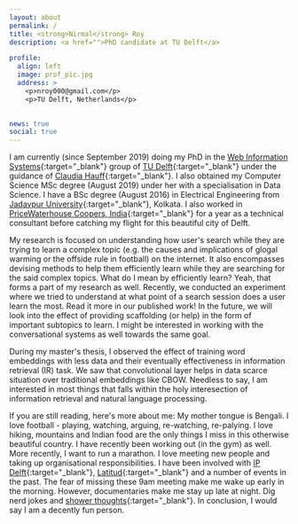 ```yaml
---
layout: about
permalink: /
title: <strong>Nirmal</strong> Roy
description: <a href="">PhD candidate at TU Delft</a>

profile:
  align: left
  image: prof_pic.jpg
  address: >
    <p>nroy000@gmail.com</p>
    <p>TU Delft, Netherlands</p>
    

news: true
social: true
---
```


I am currently (since September 2019) doing my PhD in the [Web Information Systems](https://www.tudelft.nl/ewi/over-de-faculteit/afdelingen/software-technology/web-information-systems/){:target="\_blank"} group of [TU Delft](https://www.tudelft.nl/en/){:target="\_blank"} under the guidance of [Claudia Hauff](https://chauff.github.io/){:target="\_blank"}. I also obtained my Computer Science MSc degree (August 2019) under her with a specialisation in Data Science. I have a BSc degree (August 2016) in Electrical Engineering from [Jadavpur University](http://www.jaduniv.edu.in/){:target="\_blank"}, Kolkata. I also worked in [PriceWaterhouse Coopers, India](https://www.pwc.in/){:target="\_blank"} for a year as a technical consultant before catching my flight for this beautiful city of Delft.

My research is focused on understanding how user's search while they are trying to learn a complex topic (e.g. the causes and implications of glogal warming or the offside rule in football) on the internet. It also encompasses devising methods to help them efficiently learn while they are searching for the said complex topics. What do I mean by efficiently learn? Yeah, that forms a part of my research as well. Recently, we conducted an experiment where we tried to understand at what point of a search session does a user learn the most. Read it more in our published work! In the future, we will look into the effect of providing scaffolding (or help) in the form of important subtopics to learn. I might be interested in working with the conversational systems as well towards the same goal.

During my master's thesis, I observed the effect of training word embeddings with less data and their eventually effectiveness in information retrieval (IR) task. We saw that convolutional layer helps in data scarce situation over traditional embeddings like CBOW. Needless to say, I am interested in most things that falls within the holy interesection of information retrieval and natural language processing. 

If you are still reading, here's more about me: My mother tongue is Bengali. I love football - playing, watching, arguing, re-watching, re-palying. I love hiking, mountains and Indian food are the only things I miss in this otherwise beautiful country. I have recently been working out (in the gym) as well. More recently, I want to run a marathon. I love meeting new people and taking up organisational responsibilities. I have been involved with [IP Delft](https://www.tudelft.nl/en/education/practical-matters/introduction-period/msc-and-exchange-august/){:target="\_blank"}, [Latitud](https://www.latitud.nl/){:target="\_blank"} and a number of events in the past. The fear of missing these 9am meeting make me wake up early in the morning.  However, documentaries make me stay up late at night. Dig nerd jokes and [shower thoughts](https://www.reddit.com/r/Showerthoughts/){:target="\_blank"}. In conclusion, I would say I am a decently fun person. 
